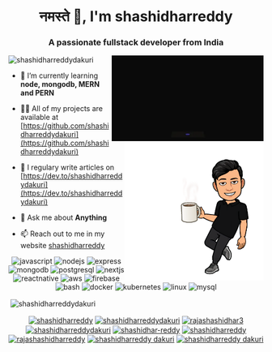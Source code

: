 <h1 align="center"> नमस्ते 🙏, I'm shashidharreddy</h1>

<h3 align="center">A passionate fullstack developer from India</h3>

<img align='right' src="https://github.com/shashidharreddydakuri/shashidharreddydakuri/blob/master/assets/giphy.gif" width="300">


<p align="left"> <img src="https://komarev.com/ghpvc/?username=shashidharreddydakuri" alt="shashidharreddydakuri" /> </p>


<img src="https://github.com/shashidharreddydakuri/shashidharreddydakuri/blob/master/assets/coffee.png" align="right" height="275" />
<!--
<a href="https://shashidharreddy.netlify.app/"><img src="https://github.com/shashidharreddydakuri/shashidharreddydakuri/blob/master/assets/giphygroup.gif" align="center" width="60"></a>
-->

- 🌱 I’m currently learning **node, mongodb, MERN and PERN**

- 👨‍💻 All of my projects are available at [https://github.com/shashidharreddydakuri](https://github.com/shashidharreddydakuri)

- 📝 I regulary write articles on [https://dev.to/shashidharreddydakuri](https://dev.to/shashidharreddydakuri)

- 💬 Ask me about **Anything**

- 📫 Reach out to me in my website [shashidharreddy](https://shashidharreddy.netlify.app/)

<!--
### Blogs posts
-->
<!-- BLOG-POST-LIST:START -->
<!-- BLOG-POST-LIST:END -->

<p align="center">
  <img src="https://devicons.github.io/devicon/devicon.git/icons/javascript/javascript-original.svg" alt="javascript" width="40" height="40"/> 
  <img src="https://devicons.github.io/devicon/devicon.git/icons/nodejs/nodejs-original-wordmark.svg" alt="nodejs" width="40" height="40"/> 
  <img src="https://devicons.github.io/devicon/devicon.git/icons/express/express-original-wordmark.svg" alt="express" width="40" height="40"/> 
  <img src="https://devicons.github.io/devicon/devicon.git/icons/mongodb/mongodb-original-wordmark.svg" alt="mongodb" width="40" height="40"/> 
  <img src="https://devicons.github.io/devicon/devicon.git/icons/postgresql/postgresql-original-wordmark.svg" alt="postgresql" width="40" height="40"/> 
  <img src="https://cdn.worldvectorlogo.com/logos/nextjs-3.svg" alt="nextjs" width="40" height="40"/> 
  <img src="https://reactnative.dev/img/header_logo.svg" alt="reactnative" width="40" height="40"/> 
  <img src="https://devicons.github.io/devicon/devicon.git/icons/amazonwebservices/amazonwebservices-original-wordmark.svg" alt="aws" width="40" height="40"/> 
  <img src="https://www.vectorlogo.zone/logos/firebase/firebase-icon.svg" alt="firebase" width="40" height="40"/> 
  <img src="https://www.vectorlogo.zone/logos/gnu_bash/gnu_bash-icon.svg" alt="bash" width="40" height="40"/> 
  <img src="https://devicons.github.io/devicon/devicon.git/icons/docker/docker-original-wordmark.svg" alt="docker" width="40" height="40"/> 
  <img src="https://www.vectorlogo.zone/logos/kubernetes/kubernetes-icon.svg" alt="kubernetes" width="40" height="40"/> 
  <img src="https://devicons.github.io/devicon/devicon.git/icons/linux/linux-original.svg" alt="linux" width="40" height="40"/> 
  <img src="https://devicons.github.io/devicon/devicon.git/icons/mysql/mysql-original-wordmark.svg" alt="mysql" width="40" height="40"/> 
 
 <!-- 
  <img src="https://devicons.github.io/devicon/devicon.git/icons/bootstrap/bootstrap-plain.svg" alt="bootstrap" width="40" height="40"/> 
  <img src="https://devicons.github.io/devicon/devicon.git/icons/css3/css3-original-wordmark.svg" alt="css3" width="40" height="40"/> 
  <img src="https://devicons.github.io/devicon/devicon.git/icons/html5/html5-original-wordmark.svg" alt="html5" width="40" height="40"/> 
  <img src="https://www.vectorlogo.zone/logos/opencv/opencv-icon.svg" alt="opencv" width="40" height="40"/> 
  <img src="https://devicons.github.io/devicon/devicon.git/icons/python/python-original.svg" alt="python" width="40" height="40"/> 
  <img src="https://devicons.github.io/devicon/devicon.git/icons/react/react-original-wordmark.svg" alt="react" width="40" height="40"/> 
  <img src="https://devicons.github.io/devicon/devicon.git/icons/redis/redis-original-wordmark.svg" alt="redis" width="40" height="40"/> 
  <img src="https://devicons.github.io/devicon/devicon.git/icons/redux/redux-original.svg" alt="redux" width="40" height="40"/> 
  <img src="https://www.vectorlogo.zone/logos/tensorflow/tensorflow-icon.svg" alt="tensorflow" width="40" height="40"/> 
  <img src="https://devicons.github.io/devicon/devicon.git/icons/webpack/webpack-original.svg" alt="webpack" width="40" height="40"/>
  -->
  </p>
  <!--
<p><img align="center" src="https://github-readme-stats.vercel.app/api/top-langs/?username=shashidharreddydakuri&layout=compact&hide=html" alt="shashidharreddydakuri" /></p>
-->


<p>&nbsp;<img align="center" src="https://github-readme-stats.vercel.app/api?username=shashidharreddydakuri&show_icons=true" alt="shashidharreddydakuri" /></p>
<!--
<a href="https://shashidharreddydakuri.github.io/"><img src="https://icon-library.net//images/icon-programmer/icon-programmer-14.jpg" width="150px" height="150px" /></a>
-->
<p align="center">
<a href="https://codepen.io/shashidharreddy" target="blank"><img align="center" src="https://cdn.jsdelivr.net/npm/simple-icons@3.0.1/icons/codepen.svg" alt="shashidharreddy" height="30" width="30" /></a>
<a href="https://dev.to/shashidharreddydakuri" target="blank"><img align="center" src="https://cdn.jsdelivr.net/npm/simple-icons@3.0.1/icons/dev-dot-to.svg" alt="shashidharreddydakuri" height="30" width="30" /></a>
<a href="https://twitter.com/rajashashidhar3" target="blank"><img align="center" src="https://cdn.jsdelivr.net/npm/simple-icons@3.0.1/icons/twitter.svg" alt="rajashashidhar3" height="30" width="30" /></a>
<a href="https://linkedin.com/in/shashidharreddydakuri" target="blank"><img align="center" src="https://cdn.jsdelivr.net/npm/simple-icons@3.0.1/icons/linkedin.svg" alt="shashidharreddydakuri" height="30" width="30" /></a>
<a href="https://stackoverflow.com/users/shashidhar-reddy" target="blank"><img align="center" src="https://cdn.jsdelivr.net/npm/simple-icons@3.0.1/icons/stackoverflow.svg" alt="shashidhar-reddy" height="30" width="30" /></a>
<a href="https://codesandbox.com/shashidharreddy" target="blank"><img align="center" src="https://cdn.jsdelivr.net/npm/simple-icons@3.0.1/icons/codesandbox.svg" alt="shashidharreddy" height="30" width="30" /></a>
<a href="https://kaggle.com/rajashashidharreddy" target="blank"><img align="center" src="https://cdn.jsdelivr.net/npm/simple-icons@3.0.1/icons/kaggle.svg" alt="rajashashidharreddy" height="30" width="30" /></a>
<a href="https://dribbble.com/shashidharreddy dakuri" target="blank"><img align="center" src="https://cdn.jsdelivr.net/npm/simple-icons@3.0.1/icons/dribbble.svg" alt="shashidharreddy dakuri" height="30" width="30" /></a>
<a href="https://www.behance.net/shashidharreddy dakuri" target="blank"><img align="center" src="https://cdn.jsdelivr.net/npm/simple-icons@3.0.1/icons/behance.svg" alt="shashidharreddy dakuri" height="30" width="30" /></a>
</p>



<!--
**shashidharreddydakuri/shashidharreddydakuri** is a ✨ _special_ ✨ repository because its `README.md` (this file) appears on your GitHub profile.

Here are some ideas to get you started:

- 🔭 I’m currently working on ...
- 🌱 I’m currently learning ...
- 👯 I’m looking to collaborate on ...
- 🤔 I’m looking for help with ...
- 💬 Ask me about ...
- 📫 How to reach me: ...
- 😄 Pronouns: ...
- ⚡ Fun fact: ...
-->
